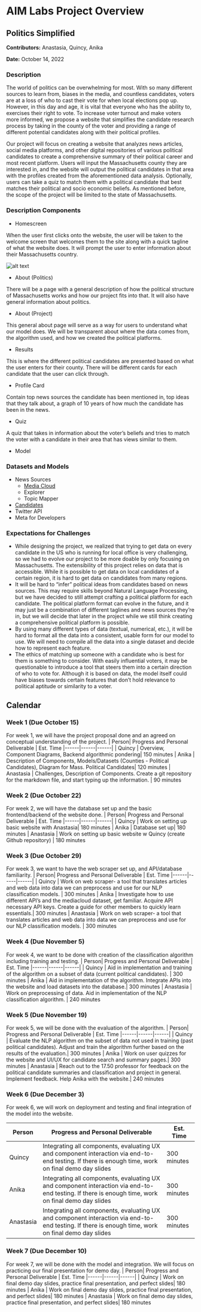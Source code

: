 # AIM Labs Project Overview
## Politics Simplified
**Contributors:** Anastasia, Quincy, Anika

**Date:** October 14, 2022

### Description
The world of politics can be overwhelming for most. With so many different sources to learn from, biases in the media, and countless candidates, voters are at a loss of who to cast their vote for when local elections pop up. However, in this day and age, it is vital that everyone who has the ability to, exercises their right to vote. To increase voter turnout and make voters more informed, we propose a website that simplifies the candidate research process by taking in the county of the voter and providing a range of different potential candidates along with their political profiles.

Our project will focus on creating a website that analyzes news articles, social media platforms, and other digital repositories of various political candidates to create a comprehensive summary of their political career and most recent platform. Users will input the Massachusetts county they are interested in, and the website will output the political candidates in that area with the profiles created from the aforementioned data analysis. Optionally, users can take a quiz to match them with a political candidate that best matches their political and socio economic beliefs. As mentioned before, the scope of the project will be limited to the state of Massachusetts.

### Description Components
* Homescreen
  
When the user first clicks onto the website, the user will be taken to the welcome screen that welcomes them to the site along with a quick tagline of what the website does. It will prompt the user to enter information about their Massachusetts country. 

![alt text](./assets/Politics-Simplified-Wireframes-01.png "Title")

* About (Politics)

There will be a page with a general description of how the political structure of Massachusetts works and how our project fits into that. It will also have general information about politics. 

* About (Project)
  
This general about page will serve as a way for users to understand what our model does. We will be transparent about where the data comes from, the algorithm used, and how we created the political platforms. 

* Results

This is where the different political candidates are presented based on what the user enters for their county. There will be different cards for each candidate that the user can click through. 

* Profile Card

Contain top news sources the candidate has been mentioned in, top ideas that they talk about, a graph of 10 years of how much the candidate has been in the news. 

* Quiz
  
A quiz that takes in information about the voter’s beliefs and tries to match the voter with a candidate in their area that has views similar to them. 

* Model

### Datasets and Models

* News Sources
  * [Media Cloud](https://mediacloud.org/)
  * Explorer
  * Topic Mapper
* [Candidates](https://www.sec.state.ma.us/ele/ele22/state_election_candidates22.htm)
* Twitter API
* Meta for Developers

### Expectations for Challenges
* While designing the project, we realized that trying to get data on every candidate in the US who is running for local office is very challenging, so we had to evolve our project to be more doable by only focusing on Massachusetts. The extensibility of this project relies on data that is accessible. While it is possible to get data on local candidates of a certain region, it is hard to get data on candidates from many regions. 
* It will be hard to “infer” political ideas from candidates based on news sources. This may require skills beyond Natural Language Processing, but we have decided to still attempt crafting a political platform for each candidate. The political platform format can evolve in the future, and it may just be a combination of different taglines and news sources they’re in, but we will decide that later in the project while we still think creating a comprehensive political platform is possible. 
* By using many different types of data (textual, numerical, etc.), it will be hard to format all the data into a consistent, usable form for our model to use. We will need to compile all the data into a single dataset and decide how to represent each feature. 
* The ethics of matching up someone with a candidate who is best for them is something to consider. With easily influential voters, it may be questionable to introduce a tool that steers them into a certain direction of who to vote for. Although it is based on data, the model itself could have biases towards certain features that don’t hold relevance to political aptitude or similarity to a voter.

## Calendar

### Week 1 (Due October 15)
For week 1, we will have the project proposal done and an agreed on conceptual understanding of the project. 
| Person| Progress and Personal Deliverable | Est. Time
|------|------|------|
| Quincy | Overview, Component Diagrams, Backend algorithmic pondering| 150 minutes
| Anika | Description of Components, Models/Datasets (Counties - Political Candidates), Diagram for Mass. Political Candidates| 120 minutes
| Anastasia | Challenges, Description of Components. Create a git repository for the markdown file, and start typing up the information. | 90 minutes

### Week 2 (Due October 22)
For week 2, we will have the database set up and the basic frontend/backend of the website done. 
| Person| Progress and Personal Deliverable | Est. Time
|------|------|------|
| Quincy | Work on setting up basic website with Anastasia| 180 minutes
| Anika | Database set up| 180 minutes
| Anastasia | Work on setting up basic website w Quincy (create Github repository) | 180 minutes

### Week 3 (Due October 29)
For week 3, we want to have the web scraper set up, and API/database familiarity. 
| Person| Progress and Personal Deliverable | Est. Time
|------|------|------|
| Quincy | Work on web scraper- a tool that translates articles and web data into data we can preprocess and use for our NLP classification models. | 300 minutes
| Anika | Investigate how to use different API’s and the mediacloud dataset, get familiar. Acquire API necessary API keys. Create a guide for other members to quickly learn essentials.| 300 minutes
| Anastasia | Work on web scraper- a tool that translates articles and web data into data we can preprocess and use for our NLP classification models.  | 300 minutes

### Week 4 (Due November 5)
For week 4, we want to be done with creation of the classification algorithm including training and testing. 
| Person| Progress and Personal Deliverable | Est. Time
|------|------|------|
| Quincy | Aid in implementation and training of the algorithm on a subset of data (current political candidates). | 300 minutes
| Anika | Aid in implementation of the algorithm. Integrate APIs into the website and load datasets into the database.| 300 minutes
| Anastasia | Work on preprocessing of data. Aid in implementation of the NLP classification algorithm. | 240 minutes

### Week 5 (Due November 19)
For week 5, we will be done with the evaluation of the algorithm. 
| Person| Progress and Personal Deliverable | Est. Time
|------|------|------|
| Quincy | Evaluate the NLP algorithm on the subset of data not used in training (past political candidates). Adjust and train the algorithm further based on the results of the evaluation.| 300 minutes
| Anika | Work on user quizzes for the website and UI/UX for candidate search and summary pages.| 300 minutes
| Anastasia | Reach out to the 17.50 professor for feedback on the political candidate summaries and classification and project in general. Implement feedback. Help Anika with the website.| 240 minutes

### Week 6 (Due December 3)
For week 6, we will work on deployment and testing and final integration of the model into the website. 

| Person| Progress and Personal Deliverable | Est. Time
|------|------|------|
| Quincy | Integrating all components, evaluating UX and component interaction via end-to-end testing. If there is enough time, work on final demo day slides| 300 minutes
| Anika | Integrating all components, evaluating UX and component interaction via end-to-end testing. If there is enough time, work on final demo day slides| 300 minutes
| Anastasia | Integrating all components, evaluating UX and component interaction via end-to-end testing. If there is enough time, work on final demo day slides| 300 minutes

### Week 7 (Due December 10)
For week 7, we will be done with the model and integration. We will focus on practicing our final presentation for demo day. 
| Person| Progress and Personal Deliverable | Est. Time
|------|------|------|
| Quincy | Work on final demo day slides, practice final presentation, and perfect slides| 180 minutes
| Anika | Work on final demo day slides, practice final presentation, and perfect slides| 180 minutes
| Anastasia | Work on final demo day slides, practice final presentation, and perfect slides| 180 minutes

